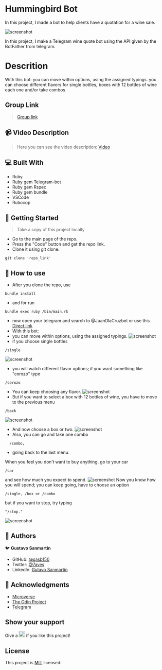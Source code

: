 # Hummingbird Bot

In this project, I made a bot to help clients have a quotation for a wine sale.

![screenshot](./src/imgs/ScreenshotStart.png)

In this project, I make a Telegram wine quote bot using the API given by the BotFather from telegram.
# Descrition
With this bot: 
you can move within options, using the assigned typings. 
you can choose different flavors for  single bottles, boxes with 12 bottles of wine each one and/or take combos.
## Group Link

> <a href=http://t.me/JuanDlaCruzbot>Group link</a>

## :video_camera: Video Description

> Here you can see the video description: <a href="https://www.loom.com/share/f2bf2bb1e041459e854d73e095e308b1">Video</a>

## :computer: Built With

- Ruby
- Ruby gem Telegram-bot
- Ruby gem Rspec
- Ruby gem bundle
- VSCode
- Rubocop
  
## :wrench: Getting Started
> Take a copy of this project locally

- Go to the main page of the repo.
- Press the "Code" button and get the repo link.
- Clone it using git clone. 
```
git clone 'repo_link' 
```

## :green_book: How to use

- After you clone the repo, use
```
bundle install
```
- and for run
```
bundle exec ruby /bin/main.rb
```
- now open your telegram and search to @JuanDlaCruzbot or use this <a href=http://t.me/JuanDlaCruzbot>Direct link</a>
- With this bot: 
- you can move within options, using the assigned typings. 
![screenshot](./src/imgs/ScreenshotStart.png)
- if you choose single bottles 

```
/single
```
![screenshot](./src/imgs/ScreenshotSingle.png)
- you will watch different flavor options; if you want something like "corozo" type 

```
/corozo
```
- You can keep choosing any flavor.
![screenshot](./src/imgs/ScreenshotSingleMangoCorozo.png)
- But if you want to select a box with 12 bottles of wine, you have to move to the previous menu

```
/back
```


![screenshot](./src/imgs/Screenshot_back.png)
- And now choose a box or two.
![screenshot](./src/imgs/ScreenshotBoxLuloMango.png)
- Also, you can go and take one combo 
```
  /combo,
```
-  going back to the last menu.

When you feel you don't want to buy anything, go to your car 
```
/car
``` 
and see how much you expect to spend.
![screenshot](./src/imgs/ScreenshotExpend.png)
Now you know how you will spend; you can keep going, have to choose an option 
```
/single, /box or /combo
```
 but if you want to stop, try typing 
 ```
 "/stop."
 ```
 ![screenshot](./src/imgs/ScreenshotStop.png)


## :man: Authors

:bird: **Gustavo Sanmartin**

- GitHub: [@gasb150](https://github.com/gasb150)
- Twitter: [@7aves](https://twitter.com/7aves)
- LinkedIn: [Gutavo Sanmartin](https://www.linkedin.com/in/gustavo-sanmartin-b3b68261/)

## :clap: Acknowledgments

- [Microverse](https://www.microverse.org/)
- [The Odin Project](https://www.theodinproject.com)
- [Telegram](https://web.telegram.org/)

## Show your support

<p> Give a 
  <g-emoji class="g-emoji" alias="star" fallback-src="https://github.githubassets.com/images/icons/emoji/unicode/2b50.png"><img class="emoji" alt="star" height="20" width="20" src="https://github.githubassets.com/images/icons/emoji/unicode/2b50.png"></g-emoji>
  if you like this project!</p>


## License
  <p>This project is <a href="../feature/LICENSE">MIT</a> licensed.</p>